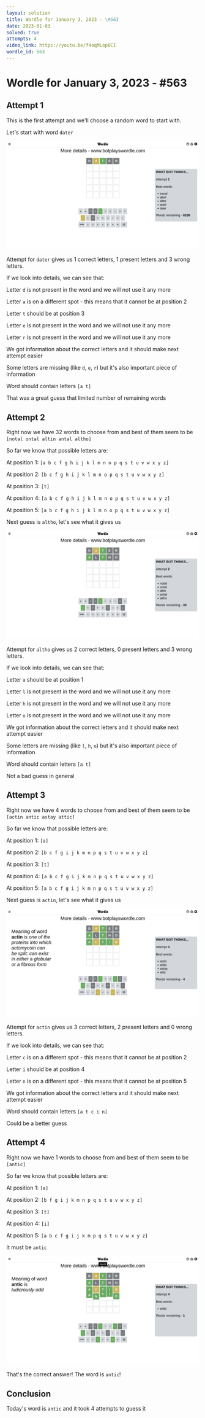 ```yaml
---
layout: solution
title: Wordle for January 3, 2023 - \#563
date: 2023-01-03
solved: true
attempts: 4
video_link: https://youtu.be/f4oqMLopUCI
wordle_id: 563
---
```


# Wordle for January 3, 2023 - \#563

## Attempt 1

This is the first attempt and we'll choose a random word to start with.

Let's start with word `dater`

![Attempt 1](2023-01-03/attempt-1.png)

Attempt for `dater` gives us 1 correct letters, 1 present letters and 3 wrong letters.

If we look into details, we can see that:

Letter `d` is not present in the word and we will not use it any more

Letter `a` is on a different spot - this means that it cannot be at position 2

Letter `t` should be at position 3

Letter `e` is not present in the word and we will not use it any more

Letter `r` is not present in the word and we will not use it any more

We got information about the correct letters and it should make next attempt easier

Some letters are missing (like `d`, `e`, `r`) but it's also important piece of information

Word should contain letters `[a t]`

That was a great guess that limited number of remaining words



## Attempt 2

Right now we have 32 words to choose from and best of them seem to be `[notal ontal altin antal altho]`

So far we know that possible letters are:

At position 1: `[a b c f g h i j k l m n o p q s t u v w x y z]`

At position 2: `[b c f g h i j k l m n o p q s t u v w x y z]`

At position 3: `[t]`

At position 4: `[a b c f g h i j k l m n o p q s t u v w x y z]`

At position 5: `[a b c f g h i j k l m n o p q s t u v w x y z]`

Next guess is `altho`, let's see what it gives us

![Attempt 2](2023-01-03/attempt-2.png)

Attempt for `altho` gives us 2 correct letters, 0 present letters and 3 wrong letters.

If we look into details, we can see that:

Letter `a` should be at position 1

Letter `l` is not present in the word and we will not use it any more

Letter `h` is not present in the word and we will not use it any more

Letter `o` is not present in the word and we will not use it any more

We got information about the correct letters and it should make next attempt easier

Some letters are missing (like `l`, `h`, `o`) but it's also important piece of information

Word should contain letters `[a t]`

Not a bad guess in general



## Attempt 3

Right now we have 4 words to choose from and best of them seem to be `[actin antic astay attic]`

So far we know that possible letters are:

At position 1: `[a]`

At position 2: `[b c f g i j k m n p q s t u v w x y z]`

At position 3: `[t]`

At position 4: `[a b c f g i j k m n p q s t u v w x y z]`

At position 5: `[a b c f g i j k m n p q s t u v w x y z]`

Next guess is `actin`, let's see what it gives us

![Attempt 3](2023-01-03/attempt-3.png)

Attempt for `actin` gives us 3 correct letters, 2 present letters and 0 wrong letters.

If we look into details, we can see that:

Letter `c` is on a different spot - this means that it cannot be at position 2

Letter `i` should be at position 4

Letter `n` is on a different spot - this means that it cannot be at position 5

We got information about the correct letters and it should make next attempt easier

Word should contain letters `[a t c i n]`

Could be a better guess



## Attempt 4

Right now we have 1 words to choose from and best of them seem to be `[antic]`

So far we know that possible letters are:

At position 1: `[a]`

At position 2: `[b f g i j k m n p q s t u v w x y z]`

At position 3: `[t]`

At position 4: `[i]`

At position 5: `[a b c f g i j k m p q s t u v w x y z]`

It must be `antic`

![Attempt 4](2023-01-03/attempt-4.png)

That's the correct answer! The word is `antic`!

## Conclusion

Today's word is `antic` and it took 4 attempts to guess it

